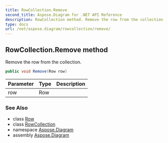 ```yaml
---
title: RowCollection.Remove
second_title: Aspose.Diagram for .NET API Reference
description: RowCollection method. Remove the row from the collection
type: docs
url: /net/aspose.diagram/rowcollection/remove/
---
```

## RowCollection.Remove method

Remove the row from the collection.

```csharp
public void Remove(Row row)
```

| Parameter | Type | Description |
| --- | --- | --- |
| row | Row |  |

### See Also

* class [Row](../../row/)
* class [RowCollection](../)
* namespace [Aspose.Diagram](../../rowcollection/)
* assembly [Aspose.Diagram](../../../)



